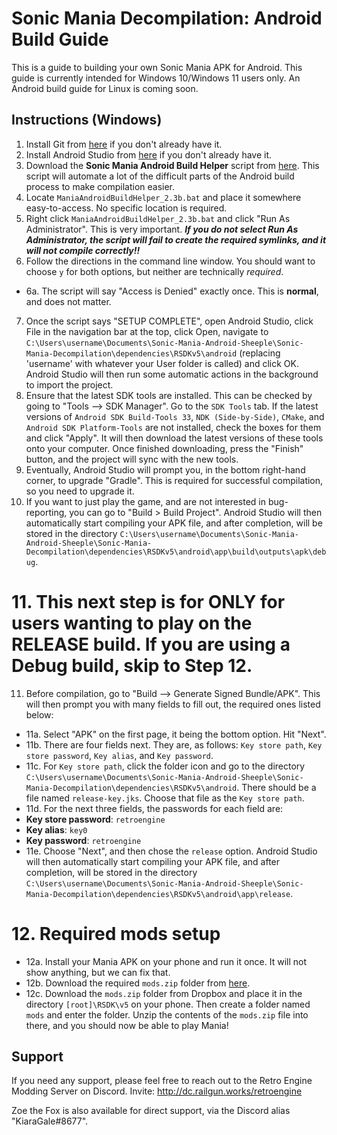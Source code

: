 # Sonic Mania Decompilation: Android Build Guide

This is a guide to building your own Sonic Mania APK for Android. This guide is currently intended for Windows 10/Windows 11 users only. An Android build guide for Linux is coming soon.

## Instructions (Windows)

1. Install Git from [here](https://gitforwindows.org/) if you don't already have it.
2. Install Android Studio from [here](https://developer.android.com/studio) if you don't already have it.
3. Download the **Sonic Mania Android Build Helper** script from [here]( https://raw.githubusercontent.com/Kiaru-the-Fox/Sonic-Mania-Android-Build-Guide/main/ManiaAndroidBuildHelper_2.3b.bat). This script will automate a lot of the difficult parts of the Android build process to make compilation easier.
4. Locate `ManiaAndroidBuildHelper_2.3b.bat` and place it somewhere easy-to-access. No specific location is required.
5. Right click `ManiaAndroidBuildHelper_2.3b.bat` and click "Run As Administrator". This is very important. ***If you do not select Run As Administrator, the script will fail to create the required symlinks, and it will not compile correctly!!***
6. Follow the directions in the command line window. You should want to choose `y` for both options, but neither are technically _required_.
- 6a. The script will say "Access is Denied" exactly once. This is **normal**, and does not matter.
7. Once the script says "SETUP COMPLETE", open Android Studio, click File in the navigation bar at the top, click Open, navigate to `C:\Users\username\Documents\Sonic-Mania-Android-Sheeple\Sonic-Mania-Decompilation\dependencies\RSDKv5\android` (replacing 'username' with whatever your User folder is called) and click OK. Android Studio will then run some automatic actions in the background to import the project.
8. Ensure that the latest SDK tools are installed. This can be checked by going to "Tools --> SDK Manager". Go to the `SDK Tools` tab. If the latest versions of `Android SDK Build-Tools 33`, `NDK (Side-by-Side)`, `CMake`, and `Android SDK Platform-Tools` are not installed, check the boxes for them and click "Apply". It will then download the latest versions of these tools onto your computer. Once finished downloading, press the "Finish" button, and the project will sync with the new tools.
9. Eventually, Android Studio will prompt you, in the bottom right-hand corner, to upgrade "Gradle". This is required for successful compilation, so you need to upgrade it.
10. If you want to just play the game, and are not interested in bug-reporting, you can go to "Build > Build Project". Android Studio will then automatically start compiling your APK file, and after completion, will be stored in the directory `C:\Users\username\Documents\Sonic-Mania-Android-Sheeple\Sonic-Mania-Decompilation\dependencies\RSDKv5\android\app\build\outputs\apk\debug`.

# 11. This next step is for ONLY for users wanting to play on the RELEASE build. If you are using a Debug build, skip to Step 12.
11. Before compilation, go to "Build --> Generate Signed Bundle/APK". This will then prompt you with many fields to fill out, the required ones listed below:
- 11a. Select "APK" on the first page, it being the bottom option. Hit "Next".
- 11b. There are four fields next. They are, as follows: `Key store path`, `Key store password`, `Key alias`, and `Key password`.
- 11c. For `Key store path`, click the folder icon and go to the directory `C:\Users\username\Documents\Sonic-Mania-Android-Sheeple\Sonic-Mania-Decompilation\dependencies\RSDKv5\android`. There should be a file named `release-key.jks`. Choose that file as the `Key store path`.
- 11d. For the next three fields, the passwords for each field are:
- **Key store password**: `retroengine`
- **Key alias**: `key0`
- **Key password**: `retroengine`
- 11e. Choose "Next", and then chose the `release` option. Android Studio will then automatically start compiling your APK file, and after completion, will be stored in the directory `C:\Users\username\Documents\Sonic-Mania-Android-Sheeple\Sonic-Mania-Decompilation\dependencies\RSDKv5\android\app\release`.

# 12. Required mods setup
- 12a. Install your Mania APK on your phone and run it once. It will not show anything, but we can fix that.
- 12b. Download the required `mods.zip` folder from [here](https://www.dropbox.com/s/czghcw7ps128qtj/mods.zip?dl=0).
- 12c. Download the `mods.zip` folder from Dropbox and place it in the directory `[root]\RSDK\v5` on your phone. Then create a folder named `mods` and enter the folder. Unzip the contents of the `mods.zip` file into there, and you should now be able to play Mania!

## Support

If you need any support, please feel free to reach out to the Retro Engine Modding Server on Discord. Invite: http://dc.railgun.works/retroengine

Zoe the Fox is also available for direct support, via the Discord alias "KiaraGale#8677".
